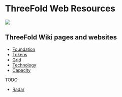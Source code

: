 # ThreeFold Web Resources

![](https://images.unsplash.com/photo-1506452819137-0422416856b8?ixlib=rb-0.3.5&ixid=eyJhcHBfaWQiOjEyMDd9&s=35c3a22e647b11004efd8135de82164c&auto=format&fit=crop&w=1266&q=80)

## ThreeFold Wiki pages and websites

- [Foundation](/web_resources/foundation.md)
- [Tokens](/web_resources/token.md)
- [Grid](/web_resources/grid.md)
- [Technology](/web_resources/tech.md)
- [Capacity](/web_resources/capacity.md)

TODO
- [Radar](/web_resources/radar.md)